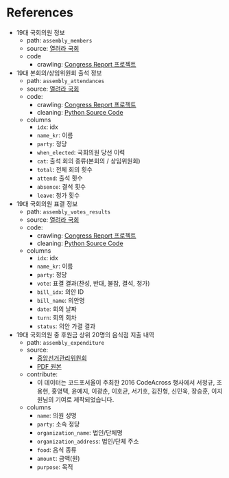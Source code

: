 References
==========

* 19대 국회의원 정보
    * path: `assembly_members`
    * source: [열려라 국회](http://watch.peoplepower21.org/)
    * code
        * crawling: [Congress Report 프로젝트](http://github.com/codeforseoul/congress-report)
* 19대 본회의/상임위원회 출석 정보
    * path: `assembly_attendances`
    * source: [열려라 국회](http://watch.peoplepower21.org/)
    * code:
        * crawling: [Congress Report 프로젝트](http://github.com/codeforseoul/congress-report)
        * cleaning: [Python Source Code](https://gist.github.com/hoony/6b9321fc280f9f716320)
    * columns
        * `idx`: idx
        * `name_kr`: 이름
        * `party`: 정당
        * `when_elected`: 국회의원 당선 이력
        * `cat`: 출석 회의 종류(본회의 / 상임위원회)
        * `total`: 전체 회의 횟수
        * `attend`: 출석 횟수
        * `absence`: 결석 횟수
        * `leave`: 청가 횟수
* 19대 국회의원 표결 정보
    * path: `assembly_votes_results`
    * source: [열려라 국회](http://watch.peoplepower21.org/)
    * code:
        * crawling: [Congress Report 프로젝트](http://github.com/codeforseoul/congress-report)
        * cleaning: [Python Source Code](https://gist.github.com/hoony/23d09ed44bbf4c3e262a)
    * columns
        * `idx`: idx
        * `name_kr`: 이름
        * `party`: 정당
        * `vote`: 표결 결과(찬성, 반대, 불참, 결석, 청가)
        * `bill_idx`: 의안 ID
        * `bill_name`: 의안명
        * `date`: 회의 날짜
        * `turn`: 회의 회차
        * `status`: 의안 가결 결과
* 19대 국회의원 중 후원금 상위 20명의 음식점 지출 내역
    * path: `assembly_expenditure`
    * source:
        * [중앙선거관리위원회](http://www.nec.go.kr)
        * [PDF 원본](https://www.dropbox.com/sh/4uc1itlp6wh7a5r/AAAWiuEGwesnCQpvrAO-Fe8va?dl=0)
    * contribute:
        * 이 데이터는 코드포서울이 주최한 2016 CodeAcross 행사에서 서정규, 조용현, 홍영택, 윤예지, 이광춘, 이호균, 서기호, 김진형, 신민욱, 장승훈, 이지원님의 기여로 제작되었습니다.
    * columns
        * `name`: 의원 성명
        * `party`: 소속 정당
        * `organization_name`: 법인/단체명
        * `organization_address`: 법인/단체 주소
        * `food`: 음식 종류
        * `amount`: 금액(원)
        * `purpose`: 목적
